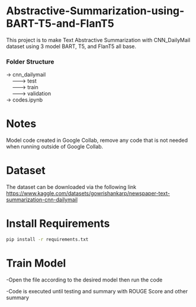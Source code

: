 # Abstractive-Summarization-using-BART-T5-and-FlanT5
This project is to make Text Abstractive Summarization with CNN_DailyMail dataset using 3 model BART, T5, and FlanT5 all base.

### Folder Structure
-> cnn_dailymail  
&nbsp;&nbsp;&nbsp;&nbsp;---> test  
&nbsp;&nbsp;&nbsp;&nbsp;---> train  
&nbsp;&nbsp;&nbsp;&nbsp;---> validation  
-> codes.ipynb  


# Notes
Model code created in Google Collab, remove any code that is not needed when running outside of Google Collab.


# Dataset
The dataset can be downloaded via the following link https://www.kaggle.com/datasets/gowrishankarp/newspaper-text-summarization-cnn-dailymail


# Install Requirements
```bash
pip install -r requirements.txt
```


# Train Model
-Open the file according to the desired model then run the code  

-Code is executed until testing and summary with ROUGE Score and other summary  
